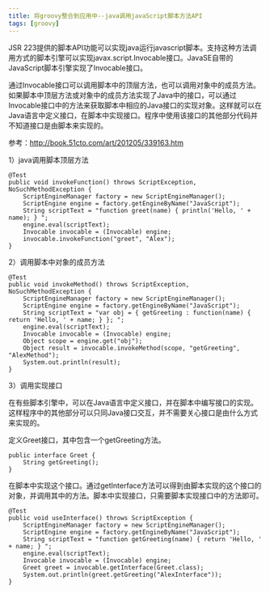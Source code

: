 ```yaml
---
title: 将groovy整合到应用中--java调用javaScript脚本方法API
tags: [groovy]
---
```


JSR 223提供的脚本API功能可以实现java运行javascript脚本。支持这种方法调用方式的脚本引擎可以实现javax.script.Invocable接口。JavaSE自带的JavaScript脚本引擎实现了Invocable接口。


通过Invocable接口可以调用脚本中的顶层方法，也可以调用对象中的成员方法。如果脚本中顶层方法或对象中的成员方法实现了Java中的接口，可以通过Invocable接口中的方法来获取脚本中相应的Java接口的实现对象。这样就可以在Java语言中定义接口，在脚本中实现接口。程序中使用该接口的其他部分代码并不知道接口是由脚本来实现的。

参考：http://book.51cto.com/art/201205/339163.htm

1）java调用脚本顶层方法

```
@Test
public void invokeFunction() throws ScriptException, NoSuchMethodException {  
    ScriptEngineManager factory = new ScriptEngineManager();
    ScriptEngine engine = factory.getEngineByName("JavaScript");
    String scriptText = "function greet(name) { println('Hello, ' + name); } ";
    engine.eval(scriptText);  
    Invocable invocable = (Invocable) engine;  
    invocable.invokeFunction("greet", "Alex");  
}
```

2）调用脚本中对象的成员方法

```
@Test
public void invokeMethod() throws ScriptException, NoSuchMethodException {  
    ScriptEngineManager factory = new ScriptEngineManager();
    ScriptEngine engine = factory.getEngineByName("JavaScript");
    String scriptText = "var obj = { getGreeting : function(name) { return 'Hello, ' + name; } }; ";  
    engine.eval(scriptText);  
    Invocable invocable = (Invocable) engine;  
    Object scope = engine.get("obj");  
    Object result = invocable.invokeMethod(scope, "getGreeting", "AlexMethod");
    System.out.println(result);  
} 
```

3）调用实现接口

在有些脚本引擎中，可以在Java语言中定义接口，并在脚本中编写接口的实现。这样程序中的其他部分可以只同Java接口交互，并不需要关心接口是由什么方式来实现的。

定义Greet接口，其中包含一个getGreeting方法。

```
public interface Greet {
    String getGreeting();
}
```

在脚本中实现这个接口。通过getInterface方法可以得到由脚本实现的这个接口的对象，并调用其中的方法。脚本中实现接口，只需要脚本实现接口中的方法即可。

```
@Test
public void useInterface() throws ScriptException {  
    ScriptEngineManager factory = new ScriptEngineManager();
    ScriptEngine engine = factory.getEngineByName("JavaScript");
    String scriptText = "function getGreeting(name) { return 'Hello, ' + name; } ";
    engine.eval(scriptText);  
    Invocable invocable = (Invocable) engine;  
    Greet greet = invocable.getInterface(Greet.class);  
    System.out.println(greet.getGreeting("AlexInterface"));  
} 
```